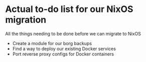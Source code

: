 # Actual to-do list for our NixOS migration

All the things needing to be done before we can migrate to NixOS

- Create a module for our borg backups
- Find a way to deploy our existing Docker services
- Port reverse proxy configs for Docker containers
